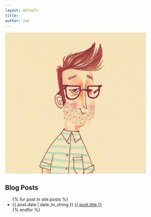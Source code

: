 ```yaml
---
layout: default
title: 
author: Jae
---
```


<!-- profile-img id를 적용 -->
<img id="profile-img" src="/images/private/jae.jpeg" alt="jae" />

## Blog Posts

<ul>
    {% for post in site.posts %}
    	<li> 
    		{{ post.date | date_to_string }} <a href="{{ post.url }}">{{ post.title }}</a>
		</li>
    {% endfor %}
</ul>


